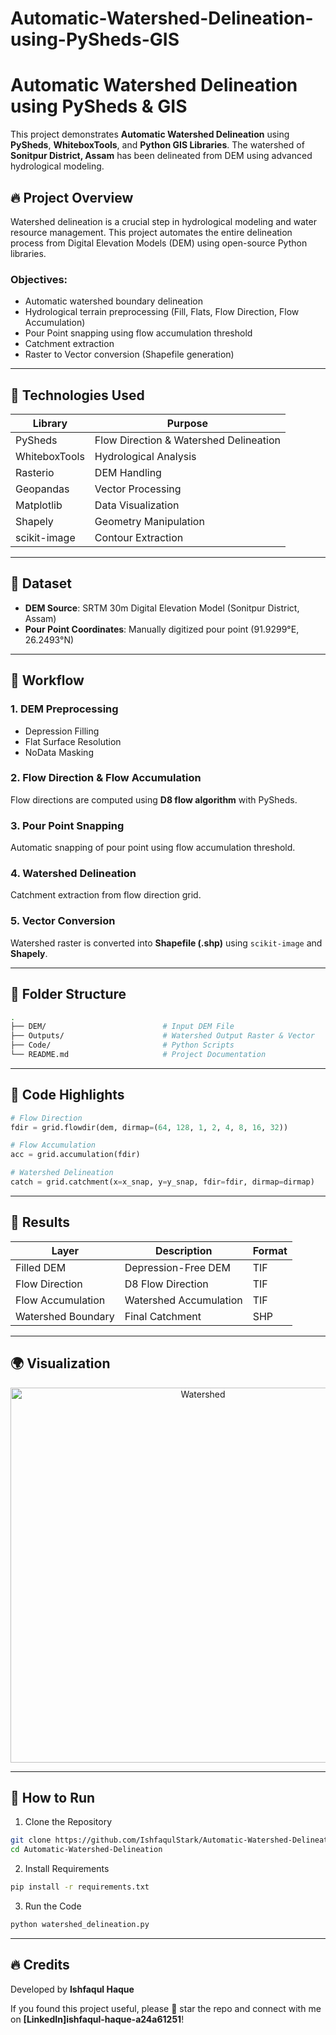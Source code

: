 # Automatic-Watershed-Delineation-using-PySheds-GIS
# Automatic Watershed Delineation using PySheds & GIS

This project demonstrates **Automatic Watershed Delineation** using **PySheds**, **WhiteboxTools**, and **Python GIS Libraries**. The watershed of **Sonitpur District, Assam** has been delineated from DEM using advanced hydrological modeling.

## 🔥 Project Overview
Watershed delineation is a crucial step in hydrological modeling and water resource management. This project automates the entire delineation process from Digital Elevation Models (DEM) using open-source Python libraries.

### Objectives:
- Automatic watershed boundary delineation
- Hydrological terrain preprocessing (Fill, Flats, Flow Direction, Flow Accumulation)
- Pour Point snapping using flow accumulation threshold
- Catchment extraction
- Raster to Vector conversion (Shapefile generation)

---

## 🚀 Technologies Used
| Library       | Purpose                 |
|--------------|------------------------|
| PySheds      | Flow Direction & Watershed Delineation |
| WhiteboxTools | Hydrological Analysis  |
| Rasterio     | DEM Handling          |
| Geopandas    | Vector Processing     |
| Matplotlib   | Data Visualization    |
| Shapely      | Geometry Manipulation |
| scikit-image | Contour Extraction    |

---

## 📌 Dataset
- **DEM Source**: SRTM 30m Digital Elevation Model (Sonitpur District, Assam)
- **Pour Point Coordinates**: Manually digitized pour point (91.9299°E, 26.2493°N)

---

## 🎯 Workflow
### 1. DEM Preprocessing
- Depression Filling
- Flat Surface Resolution
- NoData Masking

### 2. Flow Direction & Flow Accumulation
Flow directions are computed using **D8 flow algorithm** with PySheds.

### 3. Pour Point Snapping
Automatic snapping of pour point using flow accumulation threshold.

### 4. Watershed Delineation
Catchment extraction from flow direction grid.

### 5. Vector Conversion
Watershed raster is converted into **Shapefile (.shp)** using `scikit-image` and **Shapely**.

---

## 📌 Folder Structure
```bash
.
├── DEM/                          # Input DEM File
├── Outputs/                      # Watershed Output Raster & Vector
├── Code/                         # Python Scripts
└── README.md                     # Project Documentation
```

---

## 🔑 Code Highlights
```python
# Flow Direction
fdir = grid.flowdir(dem, dirmap=(64, 128, 1, 2, 4, 8, 16, 32))

# Flow Accumulation
acc = grid.accumulation(fdir)

# Watershed Delineation
catch = grid.catchment(x=x_snap, y=y_snap, fdir=fdir, dirmap=dirmap)
```

---

## 🎯 Results
| Layer                | Description          | Format |
|--------------------|-------------------|-------|
| Filled DEM         | Depression-Free DEM | TIF   |
| Flow Direction     | D8 Flow Direction | TIF   |
| Flow Accumulation  | Watershed Accumulation | TIF   |
| Watershed Boundary | Final Catchment   | SHP   |

---

## 🌍 Visualization
<div align="center">
  <img src="Outputs/Watershed_Plot.png" width="600" alt="Watershed">
</div>

---

## 📌 How to Run
1. Clone the Repository
```bash
git clone https://github.com/IshfaqulStark/Automatic-Watershed-Delineation.git
cd Automatic-Watershed-Delineation
```

2. Install Requirements
```bash
pip install -r requirements.txt
```

3. Run the Code
```bash
python watershed_delineation.py
```

---

## 🔥 Credits
Developed by **Ishfaqul Haque**


If you found this project useful, please 🌟 star the repo and connect with me on **[LinkedIn]ishfaqul-haque-a24a61251**!



